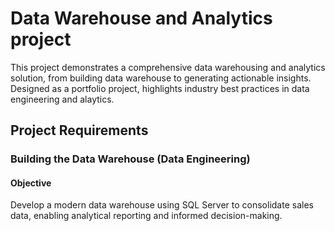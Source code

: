 # Data Warehouse and Analytics project
This project demonstrates a comprehensive data warehousing and analytics solution, from building data warehouse to generating actionable insights. Designed as a portfolio project, highlights industry best practices in data engineering and alaytics.

## Project Requirements

### Building the Data Warehouse (Data Engineering)

#### Objective
Develop a modern data warehouse using SQL Server to consolidate sales data, enabling analytical reporting and informed decision-making.
